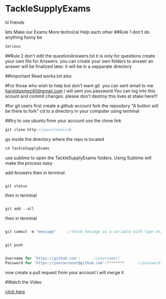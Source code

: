 # TackleSupplyExams

hi friends 

lets Make our Exams More technical
Help each other
##Rule 1
don't do anything funny be 

```javascript
Serious
```
##Rule 2
don't edit the questionAnswers.txt 
it is only for questions
create your own file for Answers.
you can create your own folders to answer 
an answer 
will be finalized later.
it will be in a sepparate directory


##important
Read works.txt also 


#For those who wish to help but don't want git 
⁠
you can sent email to me haroldgomez40@gmail.com I will sent you 
password.You can log into this acount and commit changes.
please don't destroy this lives at stake here!!!

#for git users
⁠⁠first
create a github account fork the repository 
"A button will be there to fork" 
cd to a directory in your computer using terminal

##try to use ubuntu 
from your account 
use the clone link

```javascript
git clone http://yourclonelink
```
go inside the directory where the repo is located

```javascript
cd TackleSupplyExams
```
use sublime to open the TackleSupplyExams folders. Using Sublime will make the process easy

add Answers
then in terminal

```javascript

git status

```
then in terminal

```javascript

git add --all

```

then in terminal

```javascript

git commit -m "message"     //think message as a variable with type char you can change it ;)

```


```javascript

git push 

```


```javascript

Username for 'https://github.com':  	//username//
Password for 'https://youraccount@github.com':******** 		//password// 
```


now create a pull request from your account I will merge it 


#Watch the Video

[click here](https://www.youtube.com/watch?v=bPuc36EfXew)